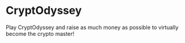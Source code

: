 # CryptOdyssey
Play CryptOdyssey and raise as much money as possible to virtually become the crypto master!
